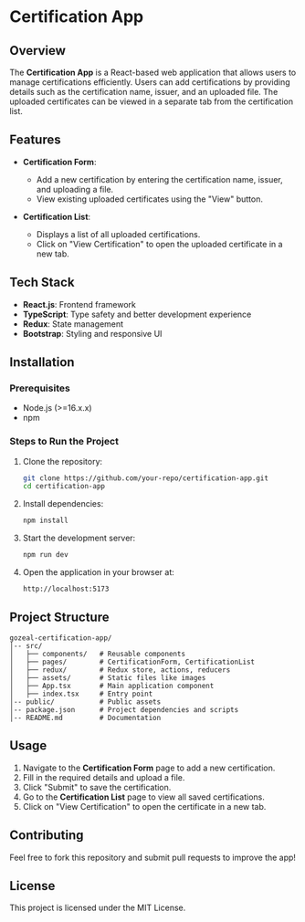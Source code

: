 # Certification App

## Overview

The **Certification App** is a React-based web application that allows users to manage certifications efficiently. Users can add certifications by providing details such as the certification name, issuer, and an uploaded file. The uploaded certificates can be viewed in a separate tab from the certification list.

## Features

- **Certification Form**:

  - Add a new certification by entering the certification name, issuer, and uploading a file.
  - View existing uploaded certificates using the "View" button.

- **Certification List**:

  - Displays a list of all uploaded certifications.
  - Click on "View Certification" to open the uploaded certificate in a new tab.

## Tech Stack

- **React.js**: Frontend framework
- **TypeScript**: Type safety and better development experience
- **Redux**: State management
- **Bootstrap**: Styling and responsive UI

## Installation

### Prerequisites

- Node.js (>=16.x.x)
- npm&#x20;

### Steps to Run the Project

1. Clone the repository:
   ```sh
   git clone https://github.com/your-repo/certification-app.git
   cd certification-app
   ```
2. Install dependencies:
   ```sh
   npm install  

   ```
3. Start the development server:
   ```sh
   npm run dev  

   ```
4. Open the application in your browser at:
   ```
   http://localhost:5173
   ```

## Project Structure

```
gozeal-certification-app/
│-- src/
│   ├── components/   # Reusable components
│   ├── pages/        # CertificationForm, CertificationList
│   ├── redux/        # Redux store, actions, reducers
│   ├── assets/       # Static files like images
│   ├── App.tsx       # Main application component
│   ├── index.tsx     # Entry point
│-- public/           # Public assets
│-- package.json      # Project dependencies and scripts
│-- README.md         # Documentation
```

## Usage

1. Navigate to the **Certification Form** page to add a new certification.
2. Fill in the required details and upload a file.
3. Click "Submit" to save the certification.
4. Go to the **Certification List** page to view all saved certifications.
5. Click on "View Certification" to open the certificate in a new tab.

## Contributing

Feel free to fork this repository and submit pull requests to improve the app!

## License

This project is licensed under the MIT License.


